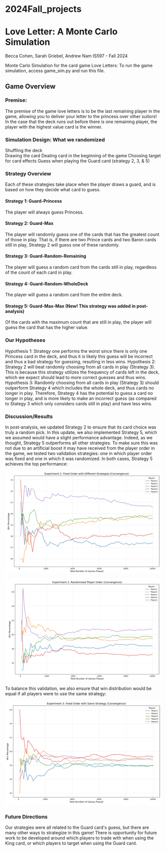 # 2024Fall_projects

<h1>Love Letter: A Monte Carlo Simulation</h1>

Becca Cohen, Sarah Griebel, Andrew Nam
IS597 - Fall 2024

Monte Carlo Simulation for the card game Love Letters: To run the game simulation, access game_sim.py and run this file.

<h2>Game Overview</h2>

<h3>Premise:</h3> The premise of the game love letters is to be the last remaining player in the game, allowing you to deliver your letter to the princess over other suitors! In the case that the deck runs out before there is one remaining player, the player with the highest value card is the winner.

<h3>Simulation Design: What we randomized</h3>

Shuffling the deck <br>
Drawing the card
Dealing card in the beginning of the game
Choosing target for card effects
Guess when playing the Guard card (strategy 2, 3, & 5)

<h3>Strategy Overview</h3> 
Each of these strategies take place when the player draws a guard, and is based on how they decide what card to guess.

<h4>Strategy 1: Guard-Princess</h4>
The player will always guess Princess.

<h4>Strategy 2: Guard-Max</h4>
The player will randomly guess one of the cards that has the greatest count of those in play. That is, if there are two Prince cards and two Baron cards still in play, Strategy 2 will guess one of these randomly.

<h4>Strategy 3: Guard-Random-Remaining</h4>
The player will guess a random card from the cards still in play, regardless of the count of each card in play.

<h4>Strategy 4: Guard-Random-WholeDeck</h4>
The player will guess a random card from the entire deck.

<h4>Strategy 5: Guard-Max-Max (New! This strategy was added in post-analysis)</h4>
Of the cards with the maximum count that are still in play, the player will guess the card that has the higher value.

<h3>Our Hypotheses</h3>

Hypothesis 1: Strategy one performs the worst since there is only one Princess card in the deck, and thus it is likely this guess will be incorrect and thus a bad strategy for guessing, resulting in less wins.
Hypothesis 2: Strategy 2 will beat randomly choosing from all cards in play (Strategy 3). This is because this strategy utilizes the frequency of cards left in the deck, which we expect should lead to more correct guesses and thus wins.
Hypothesis 3: Randomly choosing from all cards in play (Strategy 3) should outperform Strategy 4 which includes the whole deck, and thus cards no longer in play. Therefore, Strategy 4 has the potential to guess a card no longer in play, and is more likely to make an incorrect guess (as compared to Stategy 3 which only considers cards still in play) and have less wins.

<h3>Discussion/Results</h3>

In post-analysis, we updated Strategy 2 to ensure that its card choice was truly a random pick. 
In this update, we also implemented Strategy 5, which we assumed would have a slight performance 
advantage. Indeed, as we thought, Strategy 5 outperforms all other strategies. To make sure this
was not due to an artificial boost it may have received from the player order in the game, we
tested two validation strategies: one in which player order was fixed and one in which it was 
randomized. In both cases, Strategy 5 achieves the top performance:

![GRAPH 1](Photo_1.png)

![GRAPH 2](Photo_2.png)

To balance this validation, we also ensure that win distribution would be equal if all players
were to use the same strategy:

![GRAPH 3](Photo_3.png)

<h3>Future Directions</h3>

Our strategies were all related to the Guard card's guess, but there are many other ways to 
strategize in this game! There is opportunity for future work to be developed around which
players to trade with when using the King card, or which players to target when using the Guard
card. 
